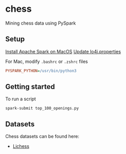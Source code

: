 # chess

Mining chess data using PySpark

## Setup

[Install Apache Spark on MacOS](https://notadatascientist.com/install-spark-on-macos/)
[Update lo4j.properties](https://oleweidner.com/blog/2015/getting-started-with-spark-on-osx/)

For Mac, modify `.bashrc` or `.zshrc` files
```ini
PYSPARK_PYTHON=/usr/bin/python3
```

## Getting started

To run a script
```console
spark-submit top_100_openings.py
```

## Datasets

Chess datasets can be found here:
- [Lichess](https://database.lichess.org/)